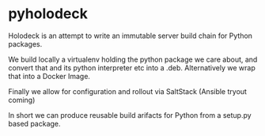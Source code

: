 pyholodeck
==========

Holodeck is an attempt to write an immutable server build chain for Python packages.

We build locally a virtualenv holding the python package we care about, and convert that and its python interpreter etc into a .deb.  Alternatively we wrap that into a Docker Image.

Finally we allow for configuration and rollout via SaltStack (Ansible tryout coming) 

In short we can produce reusable build arifacts for Python from a setup.py based package.

